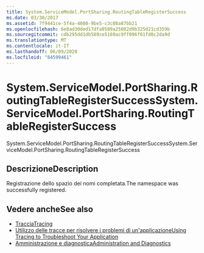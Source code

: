 ```yaml
---
title: System.ServiceModel.PortSharing.RoutingTableRegisterSuccess
ms.date: 03/30/2017
ms.assetid: 7f9441ce-5f4a-4080-9be5-c3c08a87bb21
ms.openlocfilehash: 6e8ad30ded17dfa0589a25082d9b325d21cd359b
ms.sourcegitcommit: cdb295dd1db589ce5169ac9ff096f01fd0c2da9d
ms.translationtype: MT
ms.contentlocale: it-IT
ms.lasthandoff: 06/09/2020
ms.locfileid: "84599461"
---
```

# <a name="systemservicemodelportsharingroutingtableregistersuccess"></a><span data-ttu-id="94baf-102">System.ServiceModel.PortSharing.RoutingTableRegisterSuccess</span><span class="sxs-lookup"><span data-stu-id="94baf-102">System.ServiceModel.PortSharing.RoutingTableRegisterSuccess</span></span>
<span data-ttu-id="94baf-103">System.ServiceModel.PortSharing.RoutingTableRegisterSuccess</span><span class="sxs-lookup"><span data-stu-id="94baf-103">System.ServiceModel.PortSharing.RoutingTableRegisterSuccess</span></span>  
  
## <a name="description"></a><span data-ttu-id="94baf-104">Descrizione</span><span class="sxs-lookup"><span data-stu-id="94baf-104">Description</span></span>  
 <span data-ttu-id="94baf-105">Registrazione dello spazio dei nomi completata.</span><span class="sxs-lookup"><span data-stu-id="94baf-105">The namespace was successfully registered.</span></span>  
  
## <a name="see-also"></a><span data-ttu-id="94baf-106">Vedere anche</span><span class="sxs-lookup"><span data-stu-id="94baf-106">See also</span></span>

- [<span data-ttu-id="94baf-107">Traccia</span><span class="sxs-lookup"><span data-stu-id="94baf-107">Tracing</span></span>](index.md)
- [<span data-ttu-id="94baf-108">Utilizzo delle tracce per risolvere i problemi di un'applicazione</span><span class="sxs-lookup"><span data-stu-id="94baf-108">Using Tracing to Troubleshoot Your Application</span></span>](using-tracing-to-troubleshoot-your-application.md)
- [<span data-ttu-id="94baf-109">Amministrazione e diagnostica</span><span class="sxs-lookup"><span data-stu-id="94baf-109">Administration and Diagnostics</span></span>](../index.md)
